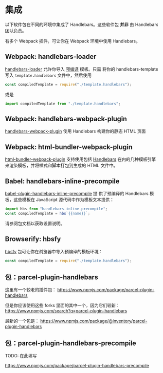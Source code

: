 # 集成

以下软件包在不同的环境中集成了 Handlebars。这些软件包 **并非** 由 Handlebars 团队负责。

有多个 Webpack 插件，可让你在 Webpack 环境中使用 Handlebars。

## Webpack: handlebars-loader

[handlebars-loader](https://github.com/pcardune/handlebars-loader) 允许你导入 [预编译](./precompilation.html) 模板。只需
将你的 handlebars-template 写入 `template.handlebars` 文件中，然后使用

```js
const compiledTemplate = require("./template.handlebars");
```

或是

```js
import compiledTemplate from "./template.handlebars";
```

## Webpack: handlebars-webpack-plugin

[handlebars-webpack-plugin](https://github.com/sagold/handlebars-webpack-plugin) 使用 Handlebars 构建你的静态 HTML 页面

## Webpack: html-bundler-webpack-plugin

[html-bundler-webpack-plugin](https://github.com/webdiscus/html-bundler-webpack-plugin) 支持使用包括
[Handlebars](https://github.com/webdiscus/html-bundler-webpack-plugin#using-the-handlebars)
在内的几种模板引擎来渲染模板，并将样式和脚本打包到生成的 HTML 文件中。

## Babel: handlebars-inline-precompile

[babel-plugin-handlebars-inline-precompile](https://github.com/jamiebuilds/babel-plugin-handlebars-inline-precompile) 提
供了预编译的 Handlebars 模板，这些模板在 JavaScript 源代码中作为模板文本提供：

```js
import hbs from "handlebars-inline-precompile";
const compiledTemplate = hbs`{{name}}`;
```

请参阅包文档以获取设置说明。

## Browserify: hbsfy

[hbsfy](https://www.npmjs.com/package/hbsfy) 包可让你在浏览器中导入预编译的模板环境：

```js
const compiledTemplate = require("./template.handlebars");
```

## 包：parcel-plugin-handlebars

这里有一个较老的插件包： https://www.npmjs.com/package/parcel-plugin-handlebars

但是你应该使用这些 forks 里面的其中一个，因为它们较新： https://www.npmjs.com/search?q=parcel-plugin-handlebars

最新的一个包是： https://www.npmjs.com/package/@inventory/parcel-plugin-handlebars

## 包：parcel-plugin-handlebars-precompile

TODO: 在此填写

https://www.npmjs.com/package/parcel-plugin-handlebars-precompile
